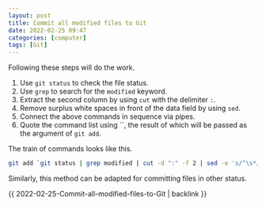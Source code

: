 ```yaml
---
layout: post
title: Commit all modified files to Git
date: 2022-02-25 09:47
categories: [computer]
tags: [Git]
---
```


Following these steps will do the work.

1. Use `git status`  to check the file status.
2. Use `grep` to search for the `modified` keyword.  
3. Extract the second column by using `cut` with the delimiter `:`.
4. Remove surplus white spaces in front of the data field by using `sed`.
5. Connect the above commands in sequence via pipes.
6. Quote the command list using \`\`, the result of which will be passed as the argument of `git add`.

The train of commands looks like this.

```bash
git add `git status | grep modified | cut -d ":" -f 2 | sed -e 's/^\s*//'`
```

Similarly, this method can be adapted for committing files in other status.

{{ 2022-02-25-Commit-all-modified-files-to-Git | backlink }}
